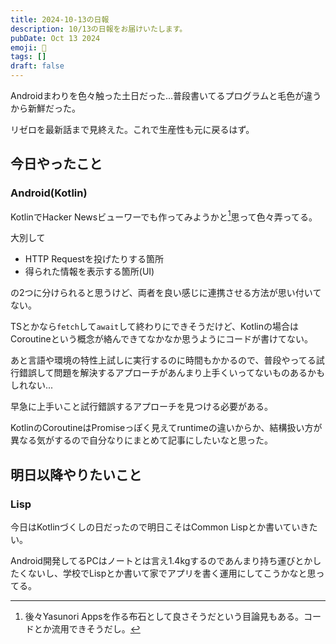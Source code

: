 ```yaml
---
title: 2024-10-13の日報
description: 10/13の日報をお届けいたします。
pubDate: Oct 13 2024
emoji: 🦊
tags: []
draft: false
---
```


Androidまわりを色々触った土日だった...普段書いてるプログラムと毛色が違うから新鮮だった。

リゼロを最新話まで見終えた。これで生産性も元に戻るはず。

## 今日やったこと

### Android(Kotlin)

KotlinでHacker Newsビューワーでも作ってみようかと[^1]思って色々弄ってる。

大別して

- HTTP Requestを投げたりする箇所
- 得られた情報を表示する箇所(UI)

の2つに分けられると思うけど、両者を良い感じに連携させる方法が思い付いてない。

TSとかなら`fetch`して`await`して終わりにできそうだけど、Kotlinの場合はCoroutineという概念が絡んできてなかなか思うようにコードが書けてない。

あと言語や環境の特性上試しに実行するのに時間もかかるので、普段やってる試行錯誤して問題を解決するアプローチがあんまり上手くいってないものあるかもしれない...

早急に上手いこと試行錯誤するアプローチを見つける必要がある。

KotlinのCoroutineはPromiseっぽく見えてruntimeの違いからか、結構扱い方が異なる気がするので自分なりにまとめて記事にしたいなと思った。

## 明日以降やりたいこと

### Lisp

今日はKotlinづくしの日だったので明日こそはCommon Lispとか書いていきたい。

Android開発してるPCはノートとは言え1.4kgするのであんまり持ち運びとかしたくないし、学校でLispとか書いて家でアプリを書く運用にしてこうかなと思ってる。

[^1]: 後々Yasunori
    Appsを作る布石として良さそうだという目論見もある。コードとか流用できそうだし。
